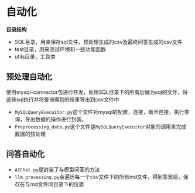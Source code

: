 # 自动化

**目录结构**

- SQL目录，用来保存sql文件，预处理生成的csv及最终问答生成的csv文件
- test目录，用来测试环境和一些功能函数
- utils目录，工具类

## 预处理自动化

使用mysql-connector包进行开发，处理SQL目录下的所有后缀为sql的文件，将这些sql执行并将查询得到的结果导出到csv文件中

- `MySQLQueryExecuitor.py`这个文件对mysql的配置，连接，断开连接，执行查询，导出数据的操作进行封装。
- `Preprocessing_data.py`这个文件是`MySQLQueryExecuitor`对象的调用来完成数据的预处理

## 问答自动化

- `AIChat.py`是封装了与模型问答的方法
- `llm_processing.py`会遍历每一个csv文件下的所有md文件，得到答案后，保存在与md文件同目录下的位置
